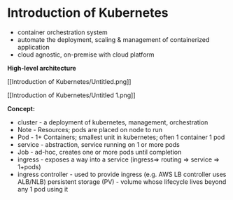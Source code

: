 # Introduction of Kubernetes

- container orchestration system
- automate the deployment, scaling & management of containerized application
- cloud agnostic, on-premise with cloud platform

**High-level architecture**

[[Introduction of Kubernetes/Untitled.png]]

[[Introduction of Kubernetes/Untitled 1.png]]

**Concept:**

- cluster - a deployment of kubernetes, management, orchestration
- Note - Resources; pods are placed on node to run
- Pod - 1+ Containers; smallest unit in kubernetes; often 1 container 1 pod
- service - abstraction, service running on 1 or more pods
- Job - ad-hoc, creates one or more pods until completion
- ingress - exposes a way into a service (ingress⇒ routing ⇒ service ⇒ 1+pods)
- ingress controller - used to provide ingress (e.g. AWS LB controller uses ALB/NLB)
persistent storage (PV) - volume whose lifecycle lives beyond any 1 pod using it
